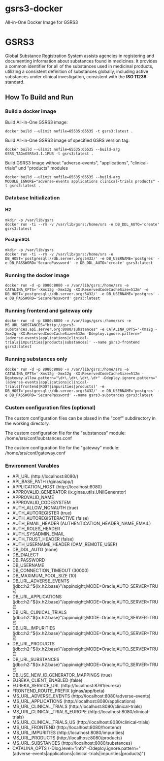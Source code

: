 # gsrs3-docker
All-in-One Docker Image for GSRS3

# GSRS3

Global Substance Registration System assists agencies in 
registering and documenting information about substances 
found in medicines. It provides a 
common identifier for all of the substances 
used in medicinal products, utilizing a 
consistent definition of substances globally, 
including active substances under clinical 
investigation, consistent with the **ISO 11238** standard.

## How To Build and Run

### Build a docker image
Build All-in-One GSRS3 image:
```
docker build --ulimit nofile=65535:65535 -t gsrs3:latest .
```

Build All-in-One GSRS3 image of specified GSRS version tag:
```
docker build --ulimit nofile=65535:65535 --build-arg GSRS_TAG=GSRSv3.1.1PUB -t gsrs3:latest .
```

Build GSRS3 Image without "adverse-events", "applications", "clinical-trials" und "products" modules
```
docker build --ulimit nofile=65535:65535 --build-arg MODULE_IGNORE="adverse-events applications clinical-trials products" -t gsrs3:latest .
```

### Database Initialization

#### H2
```
mkdir -p /var/lib/gsrs
docker run -ti --rm -v /var/lib/gsrs:/home/srs -e DB_DDL_AUTO='create' gsrs3:latest
```

#### PostgreSQL
```
mkdir -p /var/lib/gsrs
docker run -ti --rm -v /var/lib/gsrs:/home/srs -e DB_HOST='postgresql://db.server.org:5432/' -e DB_USERNAME='postgres' -e DB_PASSWORD='SecurePassword' -e DB_DDL_AUTO='create' gsrs3:latest
```

### Running the docker image
```
docker run -d -p 8080:8080 -v /var/lib/gsrs:/home/srs -e CATALINA_OPTS='-Xms12g -Xmx12g -XX:ReservedCodeCacheSize=512m' -e DB_HOST='postgresql://db.server.org:5432/' -e DB_USERNAME='postgres' -e DB_PASSWORD='SecurePassword' gsrs3:latest
```

### Running frontend and gateway only
```
docker run -d -p 8080:8080 -v /var/logs/gsrs:/home/srs -e MS_URL_SUBSTANCES="http://gsrs3-substances.api.server.org:8080/substances" -e CATALINA_OPTS='-Xms2g -Xmx2g -XX:ReservedCodeCacheSize=512m -Ddeploy.ignore.pattern="(adverse-events|applications|clinical-trials|impurities|products|substances)' --name gsrs3-frontend gsrs3:latest
```

### Running substances only
```
docker run -d -p 8080:8080 -v /var/lib/gsrs:/home/srs -e CATALINA_OPTS='-Xms12g -Xmx12g -XX:ReservedCodeCacheSize=512m -Dgateway.allow.pattern="\d+\.\d+\.\d+\.\d+" -Ddeploy.ignore.pattern="(adverse-events|applications|clinical-trials|frontend|ROOT|impurities|products)' -e DB_HOST='postgresql://db.server.org:5432/' -e DB_USERNAME='postgres' -e DB_PASSWORD='SecurePassword' --name gsrs3-substances gsrs3:latest
```

### Custom configuration files (optional)
The custom configuration files can be plased in the "conf" subdirectory in the working directory.

The custom configuration file for the "substances" module: /home/srs/conf/substances.conf

The custom configuration file for the "gateway" module: /home/srs/conf/gateway.conf

### Environment Varables
- API_URL (http://localhost:8080/)
- API_BASE_PATH (/ginas/app/)
- APPLICATION_HOST (http://localhost:8080)
- APPROVALID_GENERATOR (ix.ginas.utils.UNIIGenerator)
- APPROVALID_NAME
- APPROVALID_CODESYSTEM
- AUTH_ALLOW_NONAUTH (true)
- AUTH_AUTOREGISTER (true)
- AUTH_AUTOREGISTERACTIVE (false)
- AUTH_EMAIL_HEADER (AUTHENTICATION_HEADER_NAME_EMAIL)
- AUTH_ROLES_HEADER
- AUTH_SYSADMIN_EMAIL
- AUTH_TRUST_HEADER (false)
- AUTH_USERNAME_HEADER (OAM_REMOTE_USER)
- DB_DDL_AUTO (none)
- DB_DIALECT
- DB_PASSWORD
- DB_USERNAME
- DB_CONNECTION_TIMEOUT (30000)
- DB_MAXIMUM_POOL_SIZE (10)
- DB_URL_ADVERSE_EVENTS (jdbc:h2:"${ix.h2.base}"/appinxight;MODE=Oracle;AUTO_SERVER=TRUE)
- DB_URL_APPLICATIONS (jdbc:h2:"${ix.h2.base}"/appinxight;MODE=Oracle;AUTO_SERVER=TRUE)
- DB_URL_CLINICAL_TRIALS (jdbc:h2:"${ix.h2.base}"/appinxight;MODE=Oracle;AUTO_SERVER=TRUE)
- DB_URL_IMPURITIES (jdbc:h2:"${ix.h2.base}"/appinxight;MODE=Oracle;AUTO_SERVER=TRUE)
- DB_URL_PRODUCTS (jdbc:h2:"${ix.h2.base}"/appinxight;MODE=Oracle;AUTO_SERVER=TRUE)
- DB_URL_SUBSTANCES (jdbc:h2:"${ix.h2.base}"/appinxight;MODE=Oracle;AUTO_SERVER=TRUE)
- DB_USE_NEW_ID_GENERATOR_MAPPINGS (true)
- EUREKA_CLIENT_ENABLED (false)
- EUREKA_SERVICE_URL (http://localhost:8761/eureka)
- FRONTEND_ROUTE_PREFIX (ginas/app/beta)
- MS_URL_ADVERSE_EVENTS (http://localhost:8080/adverse-events)
- MS_URL_APPLICATIONS (http://localhost:8080/applications)
- MS_URL_CLINICAL_TRIALS (http://localhost:8080/clinical-trials)
- MS_URL_CLINICAL_TRIALS_EUROPE (http://localhost:8080/clinical-trials)
- MS_URL_CLINICAL_TRIALS_US (http://localhost:8080/clinical-trials)
- MS_URL_FRONTEND (http://localhost:8080/frontend)
- MS_URL_IMPURITIES (http://localhost:8080/impurities)
- MS_URL_PRODUCTS (http://localhost:8080/products)
- MS_URL_SUBSTANCES (http://localhost:8080/substances)
- CATALINA_OPTS (-Dlog.level="info" -Ddeploy.ignore.pattern="(adverse-events|applications|clinical-trials|impurities|products)")

